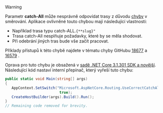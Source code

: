 > [!WARNING]
> Parametr **catch-All** může nesprávně odpovídat trasy z důvodu [chyby](https://github.com/dotnet/aspnetcore/issues/18677) v směrování. Aplikace ovlivněné touto chybou mají následující vlastnosti:
>
> * Například trasa typu catch-ALL.`{**slug}"`
> * Trasa catch-All nesplňuje požadavky, které by se měla shodovat.
> * Při odebrání jiných tras bude vše začít pracovat.
>
> Příklady přístupů k této chybě najdete v tématu chyby GitHubu [18677](https://github.com/dotnet/aspnetcore/issues/18677) a [16579](https://github.com/dotnet/aspnetcore/issues/16579) .
>
> Oprava pro tuto chybu je obsažená v [sadě .NET Core 3.1.301 SDK a novější](https://dotnet.microsoft.com/download/dotnet-core/3.1). Následující kód nastaví interní přepínač, který vyřeší tuto chybu:
>
>```csharp
>public static void Main(string[] args)
>{
>    AppContext.SetSwitch("Microsoft.AspNetCore.Routing.UseCorrectCatchAllBehavior", 
>                          true);
>    CreateHostBuilder(args).Build().Run();
>}
>// Remaining code removed for brevity.
>```